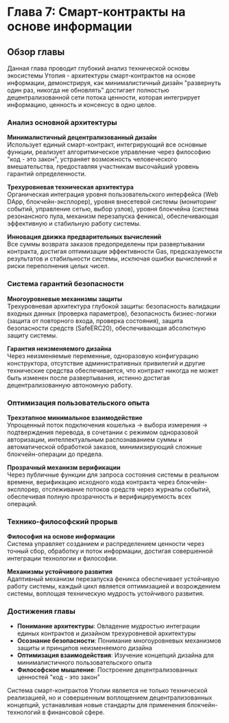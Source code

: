 # Глава 7: Смарт-контракты на основе информации

## Обзор главы

Данная глава проводит глубокий анализ технической основы экосистемы Утопия - архитектуры смарт-контрактов на основе информации, демонстрируя, как минималистичный дизайн "развернуть один раз, никогда не обновлять" достигает полностью децентрализованной сети потока ценности, которая интегрирует информацию, ценность и консенсус в одно целое.

### Анализ основной архитектуры

**Минималистичный децентрализованный дизайн**  
Использует единый смарт-контракт, интегрирующий все основные функции, реализует алгоритмическое управление через философию "код - это закон", устраняет возможность человеческого вмешательства, предоставляя участникам высочайший уровень гарантий определенности.

**Трехуровневая техническая архитектура**  
Органическая интеграция уровня пользовательского интерфейса (Web DApp, блокчейн-эксплорер), уровня внесетевой системы (мониторинг событий, управление сетью, выбор узлов), уровня блокчейна (система резонансного пула, механизм перезапуска феникса), обеспечивающая эффективную и стабильную работу системы.

**Инновация движка предварительных вычислений**  
Все суммы возврата заказов предопределены при развертывании контракта, достигая оптимизации эффективности Gas, предсказуемости результатов и стабильности системы, исключая ошибки вычислений и риски переполнения целых чисел.

### Система гарантий безопасности

**Многоуровневые механизмы защиты**  
Трехуровневая архитектура глубокой защиты: безопасность валидации входных данных (проверка параметров), безопасность бизнес-логики (защита от повторного входа, проверка состояния), защита безопасности средств (SafeERC20), обеспечивающая абсолютную защиту системы.

**Гарантия неизменяемого дизайна**  
Через неизменяемые переменные, одноразовую конфигурацию конструктора, отсутствие административных привилегий и другие технические средства обеспечивается, что контракт никогда не может быть изменен после развертывания, истинно достигая децентрализованную автономную работу.

### Оптимизация пользовательского опыта

**Трехэтапное минимальное взаимодействие**  
Упрощенный поток подключения кошелька → выбора измерения → подтверждения перевода, в сочетании с режимом одноразовой авторизации, интеллектуальным распознаванием суммы и автоматической обработкой заказов, минимизирующий сложные блокчейн-операции до предела.

**Прозрачный механизм верификации**  
Через публичные функции для запроса состояния системы в реальном времени, верификацию исходного кода контракта через блокчейн-эксплорер, отслеживание потоков средств через журналы событий, обеспечивая полную прозрачность и верифицируемость всех операций.

### Технико-философский прорыв

**Философия на основе информации**  
Система управляет созданием и распределением ценности через точный сбор, обработку и поток информации, достигая совершенной интеграции технологии и философии.

**Механизмы устойчивого развития**  
Адаптивный механизм перезапуска феникса обеспечивает устойчивую работу системы, каждый цикл является оптимизацией и возрождением системы, воплощая техническую мудрость устойчивого развития.

### Достижения главы

* **Понимание архитектуры**: Овладение мудростью интеграции единых контрактов и дизайном трехуровневой архитектуры
* **Осознание безопасности**: Понимание многоуровневых механизмов защиты и принципов неизменяемого дизайна
* **Оптимизация взаимодействия**: Изучение концепций дизайна для минималистичного пользовательского опыта
* **Философское мышление**: Построение децентрализованных ценностей "код - это закон"

Система смарт-контрактов Утопии является не только технической реализацией, но и совершенным воплощением децентрализованных концепций, устанавливая новые стандарты для применения блокчейн-технологий в финансовой сфере.